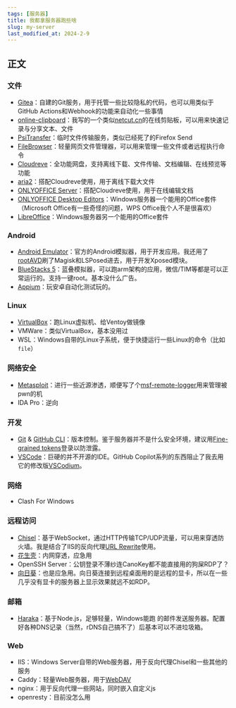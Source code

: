 ```yaml
---
tags: [服务器]
title: 我都拿服务器跑些啥
slug: my-server
last_modified_at: 2024-2-9
---
```


## 正文

### 文件

- [Gitea](https://about.gitea.com/)：自建的Git服务，用于托管一些比较隐私的代码，也可以用类似于GitHub Actions和Webhook的功能来自动化一些事情
- [online-clipboard](https://github.com/Young-Lord/online-clipboard)：我写的一个类似[netcut.cn](https://netcut.cn)的在线剪贴板，可以用来快速记录与分享文本、文件
- [PsiTransfer](https://github.com/psi-4ward/psitransfer)：临时文件传输服务，类似已经死了的Firefox Send
- [FileBrowser](https://github.com/filebrowser/filebrowser)：轻量网页文件管理器，可以用来管理一些文件或者远程执行命令
- [Cloudreve](https://cloudreve.org/)：全功能网盘，支持离线下载、文件传输、文档编辑、在线预览等功能
- [aria2](https://github.com/aria2/aria2)：搭配Cloudreve使用，用于离线下载大文件
- [ONLYOFFICE Server](https://zhuanlan.zhihu.com/p/608314154)：搭配Cloudreve使用，用于在线编辑文档
- [ONLYOFFICE Desktop Editors](https://www.onlyoffice.com/desktop.aspx)：Windows服务器一个能用的Office套件（Microsoft Office有一些奇怪的问题，WPS Office我个人不是很喜欢）
- [LibreOffice](https://www.libreoffice.org/)：Windows服务器另一个能用的Office套件

### Android

- [Android Emulator](https://developer.android.com/studio)：官方的Android模拟器，用于开发应用。我还用了[rootAVD](https://gitlab.com/newbit/rootAVD)刷了Magisk和LSPosed进去，用于开发Xposed模块。
- [BlueStacks 5](https://www.bluestacks.com/tw/index.html)：蓝叠模拟器，可以跑arm架构的应用，微信/TIM等都是可以正常运行的。支持一键root。基本没什么广告。
- [Appium](https://appium.io)：玩安卓自动化测试玩的。

### Linux

- [VirtualBox](https://www.virtualbox.org/)：跑Linux虚拟机、给Ventoy做镜像
- VMWare：类似VirtualBox，基本没用过
- WSL：Windows自带的Linux子系统，便于快捷运行一些Linux的命令（比如`file`）

### 网络安全

- [Metasploit](https://www.metasploit.com/)：进行一些近源渗透，顺便写了个[msf-remote-logger](https://github.com/Young-Lord/msf-remote-logger)用来管理被pwn的机
- IDA Pro：逆向

### 开发

- [Git](https://git-scm.com/) & [GitHub CLI](https://cli.github.com/)：版本控制。鉴于服务器并不是什么安全环境，建议用[Fine-grained tokens](https://github.com/settings/tokens?type=beta)登录以防泄露。
- [VSCode](https://code.visualstudio.com/)：巨硬的并不开源的IDE。GitHub Copilot系列的东西阻止了我去用它的修改版[VSCodium](https://github.com/VSCodium/vscodium)。

### 网络

- Clash For Windows

### 远程访问

- [Chisel](https://github.com/jpillora/chisel)：基于WebSocket，通过HTTP传输TCP/UDP流量，可以用来穿透防火墙。我是结合了IIS的反向代理[URL Rewrite](https://www.iis.net/downloads/microsoft/url-rewrite)使用。
- [花生壳](https://hsk.oray.com/)：内网穿透，应急用
- OpenSSH Server：公钥登录不薄纱连CanoKey都不能直接用的狗屎RDP了？
- [向日葵](https://sunlogin.oray.com/)：也是应急用。向日葵连接到远程桌面用的是远程的显卡，所以在一些几乎没有显卡的服务器上显示效果就远不如RDP。

### 邮箱

- [Haraka](https://github.com/haraka/Haraka)：基于Node.js，足够轻量，Windows能跑 的邮件发送服务器。配置好各种DNS记录（当然，rDNS自己搞不了）后基本可以不进垃圾箱。

### Web

- IIS：Windows Server自带的Web服务器，用于反向代理Chisel和一些其他的服务
- Caddy：轻量Web服务器，用于[WebDAV](/posts/caddy-webdav)
- nginx：用于反向代理一些网站，同时嵌入自定义js
- openresty：目前没怎么用
